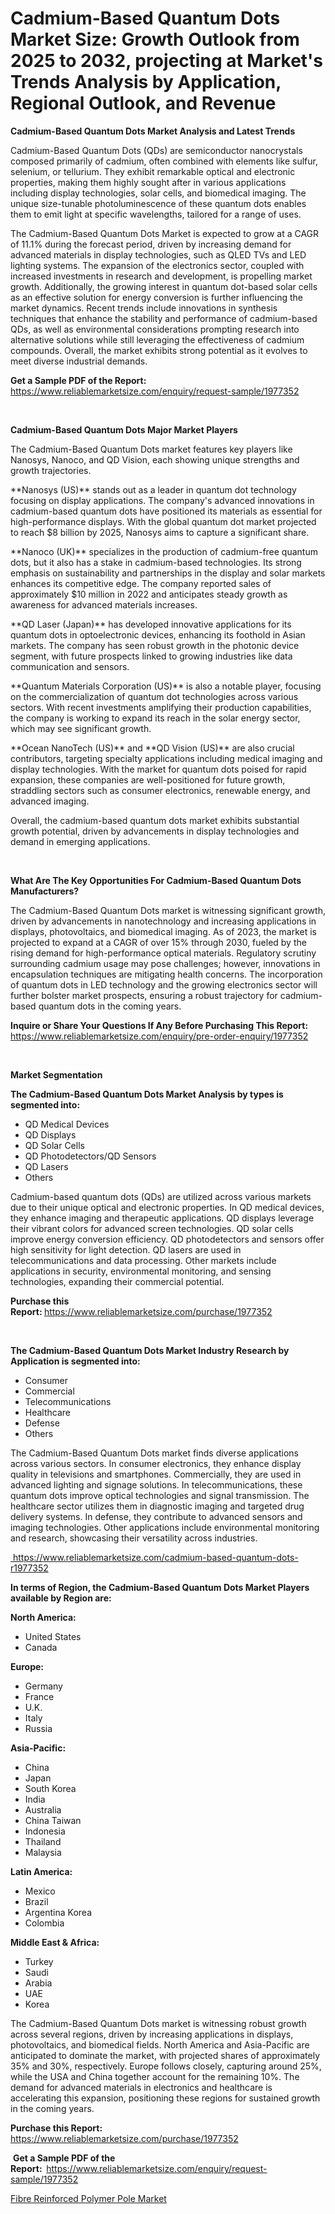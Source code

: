 <p><h1>Cadmium-Based Quantum Dots Market Size: Growth Outlook from 2025 to 2032, projecting at Market's Trends Analysis by Application, Regional Outlook, and Revenue</h1></p><p><strong>Cadmium-Based Quantum Dots Market Analysis and Latest Trends</strong></p>
<p><p>Cadmium-Based Quantum Dots (QDs) are semiconductor nanocrystals composed primarily of cadmium, often combined with elements like sulfur, selenium, or tellurium. They exhibit remarkable optical and electronic properties, making them highly sought after in various applications including display technologies, solar cells, and biomedical imaging. The unique size-tunable photoluminescence of these quantum dots enables them to emit light at specific wavelengths, tailored for a range of uses.</p><p>The Cadmium-Based Quantum Dots Market is expected to grow at a CAGR of 11.1% during the forecast period, driven by increasing demand for advanced materials in display technologies, such as QLED TVs and LED lighting systems. The expansion of the electronics sector, coupled with increased investments in research and development, is propelling market growth. Additionally, the growing interest in quantum dot-based solar cells as an effective solution for energy conversion is further influencing the market dynamics. Recent trends include innovations in synthesis techniques that enhance the stability and performance of cadmium-based QDs, as well as environmental considerations prompting research into alternative solutions while still leveraging the effectiveness of cadmium compounds. Overall, the market exhibits strong potential as it evolves to meet diverse industrial demands.</p></p>
<p><strong>Get a Sample PDF of the Report:&nbsp;</strong> <a href="https://www.reliablemarketsize.com/enquiry/request-sample/1977352?utm_campaign=1996&utm_medium=2&utm_source=Github&utm_content=ia&utm_term=04022025&utm_id=cadmium-based-quantum-dots">https://www.reliablemarketsize.com/enquiry/request-sample/1977352</a></p>
<p>&nbsp;</p>
<p><strong>Cadmium-Based Quantum Dots Major Market Players</strong></p>
<p><p>The Cadmium-Based Quantum Dots market features key players like Nanosys, Nanoco, and QD Vision, each showing unique strengths and growth trajectories. </p><p>**Nanosys (US)** stands out as a leader in quantum dot technology focusing on display applications. The company's advanced innovations in cadmium-based quantum dots have positioned its materials as essential for high-performance displays. With the global quantum dot market projected to reach $8 billion by 2025, Nanosys aims to capture a significant share.</p><p>**Nanoco (UK)** specializes in the production of cadmium-free quantum dots, but it also has a stake in cadmium-based technologies. Its strong emphasis on sustainability and partnerships in the display and solar markets enhances its competitive edge. The company reported sales of approximately $10 million in 2022 and anticipates steady growth as awareness for advanced materials increases.</p><p>**QD Laser (Japan)** has developed innovative applications for its quantum dots in optoelectronic devices, enhancing its foothold in Asian markets. The company has seen robust growth in the photonic device segment, with future prospects linked to growing industries like data communication and sensors.</p><p>**Quantum Materials Corporation (US)** is also a notable player, focusing on the commercialization of quantum dot technologies across various sectors. With recent investments amplifying their production capabilities, the company is working to expand its reach in the solar energy sector, which may see significant growth.</p><p>**Ocean NanoTech (US)** and **QD Vision (US)** are also crucial contributors, targeting specialty applications including medical imaging and display technologies. With the market for quantum dots poised for rapid expansion, these companies are well-positioned for future growth, straddling sectors such as consumer electronics, renewable energy, and advanced imaging.</p><p>Overall, the cadmium-based quantum dots market exhibits substantial growth potential, driven by advancements in display technologies and demand in emerging applications.</p></p>
<p>&nbsp;</p>
<p><strong>What Are The Key Opportunities For Cadmium-Based Quantum Dots Manufacturers?</strong></p>
<p><p>The Cadmium-Based Quantum Dots market is witnessing significant growth, driven by advancements in nanotechnology and increasing applications in displays, photovoltaics, and biomedical imaging. As of 2023, the market is projected to expand at a CAGR of over 15% through 2030, fueled by the rising demand for high-performance optical materials. Regulatory scrutiny surrounding cadmium usage may pose challenges; however, innovations in encapsulation techniques are mitigating health concerns. The incorporation of quantum dots in LED technology and the growing electronics sector will further bolster market prospects, ensuring a robust trajectory for cadmium-based quantum dots in the coming years.</p></p>
<p><strong>Inquire or Share Your Questions If Any Before Purchasing This Report:</strong> <a href="https://www.reliablemarketsize.com/enquiry/pre-order-enquiry/1977352?utm_campaign=1996&utm_medium=2&utm_source=Github&utm_content=ia&utm_term=04022025&utm_id=cadmium-based-quantum-dots">https://www.reliablemarketsize.com/enquiry/pre-order-enquiry/1977352</a></p>
<p>&nbsp;</p>
<p><strong>Market Segmentation</strong></p>
<p><strong>The Cadmium-Based Quantum Dots Market Analysis by types is segmented into:</strong></p>
<p><ul><li>QD Medical Devices</li><li>QD Displays</li><li>QD Solar Cells</li><li>QD Photodetectors/QD Sensors</li><li>QD Lasers</li><li>Others</li></ul></p>
<p><p>Cadmium-based quantum dots (QDs) are utilized across various markets due to their unique optical and electronic properties. In QD medical devices, they enhance imaging and therapeutic applications. QD displays leverage their vibrant colors for advanced screen technologies. QD solar cells improve energy conversion efficiency. QD photodetectors and sensors offer high sensitivity for light detection. QD lasers are used in telecommunications and data processing. Other markets include applications in security, environmental monitoring, and sensing technologies, expanding their commercial potential.</p></p>
<p><strong>Purchase this Report:&nbsp;</strong><a href="https://www.reliablemarketsize.com/purchase/1977352?utm_campaign=1996&utm_medium=2&utm_source=Github&utm_content=ia&utm_term=04022025&utm_id=cadmium-based-quantum-dots">https://www.reliablemarketsize.com/purchase/1977352</a></p>
<p>&nbsp;</p>
<p><strong>The Cadmium-Based Quantum Dots Market Industry Research by Application is segmented into:</strong></p>
<p><ul><li>Consumer</li><li>Commercial</li><li>Telecommunications</li><li>Healthcare</li><li>Defense</li><li>Others</li></ul></p>
<p><p>The Cadmium-Based Quantum Dots market finds diverse applications across various sectors. In consumer electronics, they enhance display quality in televisions and smartphones. Commercially, they are used in advanced lighting and signage solutions. In telecommunications, these quantum dots improve optical technologies and signal transmission. The healthcare sector utilizes them in diagnostic imaging and targeted drug delivery systems. In defense, they contribute to advanced sensors and imaging technologies. Other applications include environmental monitoring and research, showcasing their versatility across industries.</p></p>
<p><a href="https://www.reliablemarketsize.com/cadmium-based-quantum-dots-r1977352?utm_campaign=1996&utm_medium=2&utm_source=Github&utm_content=ia&utm_term=04022025&utm_id=cadmium-based-quantum-dots">&nbsp;https://www.reliablemarketsize.com/cadmium-based-quantum-dots-r1977352</a></p>
<p><strong>In terms of Region, the Cadmium-Based Quantum Dots Market Players available by Region are:</strong></p>
<p>
    <p> <strong> North America: </strong>
        <ul>
            <li>United States</li>
            <li>Canada</li>
        </ul>
        </p> 
    <p> <strong> Europe: </strong>
        <ul>
            <li>Germany</li>
            <li>France</li>
            <li>U.K.</li>
            <li>Italy</li>
            <li>Russia</li>
        </ul>
        </p> 
    <p> <strong> Asia-Pacific: </strong>
        <ul>
            <li>China</li>
            <li>Japan</li>
            <li>South Korea</li>
            <li>India</li>
            <li>Australia</li>
            <li>China Taiwan</li>
            <li>Indonesia</li>
            <li>Thailand</li>
            <li>Malaysia</li>
        </ul>
        </p> 
    <p> <strong> Latin America: </strong>
        <ul>
            <li>Mexico</li>
            <li>Brazil</li>
            <li>Argentina Korea</li>
            <li>Colombia</li>
        </ul>
        </p> 
    <p> <strong> Middle East & Africa: </strong>
        <ul>
            <li>Turkey</li>
            <li>Saudi</li>
            <li>Arabia</li>
            <li>UAE</li>
            <li>Korea</li>
        </ul>
    </p>
    </p>
<p><p>The Cadmium-Based Quantum Dots market is witnessing robust growth across several regions, driven by increasing applications in displays, photovoltaics, and biomedical fields. North America and Asia-Pacific are anticipated to dominate the market, with projected shares of approximately 35% and 30%, respectively. Europe follows closely, capturing around 25%, while the USA and China together account for the remaining 10%. The demand for advanced materials in electronics and healthcare is accelerating this expansion, positioning these regions for sustained growth in the coming years.</p></p>
<p><strong>Purchase this Report: </strong><a href="https://www.reliablemarketsize.com/purchase/1977352?utm_campaign=1996&utm_medium=2&utm_source=Github&utm_content=ia&utm_term=04022025&utm_id=cadmium-based-quantum-dots">https://www.reliablemarketsize.com/purchase/1977352</a></p>
<p>&nbsp;<strong>Get a Sample PDF of the Report:&nbsp;&nbsp;</strong><a href="https://www.reliablemarketsize.com/enquiry/request-sample/1977352?utm_campaign=1996&utm_medium=2&utm_source=Github&utm_content=ia&utm_term=04022025&utm_id=cadmium-based-quantum-dots">https://www.reliablemarketsize.com/enquiry/request-sample/1977352</a></p>
<p><strong></strong></p>
<p><p><a href="https://github.com/XavierTyler76/Market-Research-Report-List-1/blob/main/fibre-reinforced-polymer-pole-market.md?utm_campaign=1996&utm_medium=2&utm_source=Github&utm_content=ia&utm_term=04022025&utm_id=cadmium-based-quantum-dots">Fibre Reinforced Polymer Pole Market</a></p></p>